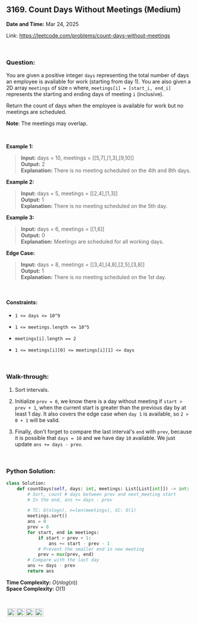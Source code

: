 ## 3169. Count Days Without Meetings (Medium)
**Date and Time:** Mar 24, 2025

Link: https://leetcode.com/problems/count-days-without-meetings

<br>

### Question:
You are given a positive integer `days` representing the total number of days an employee is available for work (starting from day 1). You are also given a 2D array `meetings` of size `n` where, `meetings[i] = [start_i, end_i]` represents the starting and ending days of meeting `i` (inclusive).

Return the count of days when the employee is available for work but no meetings are scheduled.

**Note**: The meetings may overlap.

<br>

**Example 1:**
> **Input:** days = 10, meetings = [[5,7],[1,3],[9,10]] <br>
> **Output:** 2 <br>
> **Explanation:** There is no meeting scheduled on the 4th and 8th days.

**Example 2:**
> **Input:** days = 5, meetings = [[2,4],[1,3]] <br>
> **Output:** 1 <br>
> **Explanation:** There is no meeting scheduled on the 5th day.

**Example 3:**
> **Input:** days = 6, meetings = [[1,6]] <br>
> **Output:** 0 <br>
> **Explanation:** Meetings are scheduled for all working days.

**Edge Case:**
> **Input:** days = 8, meetings = [[3,4],[4,8],[2,5],[3,8]] <br>
> **Output:** 1 <br>
> **Explanation:** There is no meeting scheduled on the 1st day.

<br>

#### Constraints:
* `1 <= days <= 10^9`

* `1 <= meetings.length <= 10^5`

* `meetings[i].length == 2`

* `1 <= meetings[i][0] <= meetings[i][1] <= days`

<br>

### Walk-through: 
1. Sort intervals.

2. Initialize `prev = 0`, we know there is a day without meeting if `start > prev + 1`, when the current start is greater than the previous day by at least 1 day. It also covers the edge case when `day 1` is available, so `2 > 0 + 1` will be valid.

3. Finally, don't forget to compare the last interval's `end` with `prev`, because it is possible that `days = 10` and we have day `10` available. We just update `ans += days - prev`.

<br>

### Python Solution:
```python
class Solution:
    def countDays(self, days: int, meetings: List[List[int]]) -> int:
        # Sort, count # days between prev and next_meeting start
        # In the end, ans += days - prev

        # TC: O(nlogn), n=len(meetings), SC: O(1)
        meetings.sort()
        ans = 0
        prev = 0
        for start, end in meetings:
            if start > prev + 1:
                ans += start - prev - 1
            # Prevent the smaller end in new meeting
            prev = max(prev, end)
        # Compare with the last day
        ans += days - prev
        return ans
```
**Time Complexity:** $O(nlog(n))$ <br>
**Space Complexity:** $O(1)$

<br>

<img style="height:22px!important;margin-left:3px;vertical-align:text-bottom;" src="https://mirrors.creativecommons.org/presskit/icons/cc.svg?ref=chooser-v1" alt="CC BY-NC-SA" title="CC BY-NC-SA"><img style="height:22px!important;margin-left:3px;vertical-align:text-bottom;" src="https://mirrors.creativecommons.org/presskit/icons/by.svg?ref=chooser-v1" alt="BY: credit must be given to the creator" title="BY: credit must be given to the creator"><img style="height:22px!important;margin-left:3px;vertical-align:text-bottom;" src="https://mirrors.creativecommons.org/presskit/icons/nc.svg?ref=chooser-v1" alt="NC: Only noncommercial uses of the work are permitted" title="NC: Only noncommercial uses of the work are permitted"><img style="height:22px!important;margin-left:3px;vertical-align:text-bottom;" src="https://mirrors.creativecommons.org/presskit/icons/sa.svg?ref=chooser-v1" alt="SA: Adaptations must be shared under the same terms" title="SA: Adaptations must be shared under the same terms">